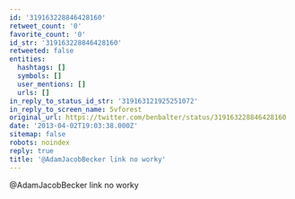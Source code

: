 ```yaml
---
id: '319163228846428160'
retweet_count: '0'
favorite_count: '0'
id_str: '319163228846428160'
retweeted: false
entities:
  hashtags: []
  symbols: []
  user_mentions: []
  urls: []
in_reply_to_status_id_str: '319163121925251072'
in_reply_to_screen_name: 5vforest
original_url: https://twitter.com/benbalter/status/319163228846428160
date: '2013-04-02T19:03:38.000Z'
sitemap: false
robots: noindex
reply: true
title: '@AdamJacobBecker link no worky'
---
```


@AdamJacobBecker link no worky